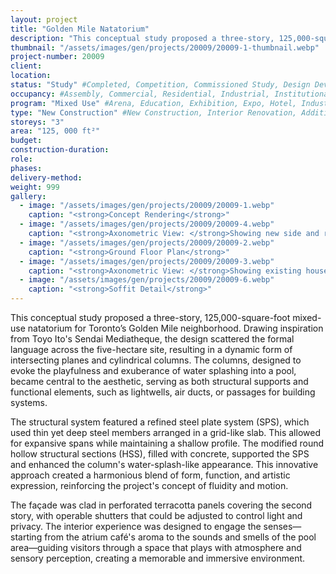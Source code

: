 ```yaml
---
layout: project 
title: "Golden Mile Natatorium"
description: "This conceptual study proposed a three-story, 125,000-square-foot mixed-use natatorium for Toronto’s Golden Mile neighborhood. Drawing inspiration from Toyo Ito's Sendai Mediatheque, the design scattered the formal language across the five-hectare site, resulting in a dynamic form of intersecting planes and cylindrical columns. The columns, designed to evoke the playfulness and exuberance of water splashing into a pool, became central to the aesthetic, serving as both structural supports and functional elements, such as lightwells, air ducts, or passages for building systems."
thumbnail: "/assets/images/gen/projects/20009/20009-1-thumbnail.webp"
project-number: 20009
client: 
location: 
status: "Study" #Completed, Competition, Commissioned Study, Design Development, Construction, Demolished, Study
occupancy: #Assembly, Commercial, Residential, Industrial, Institutional   
program: "Mixed Use" #Arena, Education, Exhibition, Expo, Hotel, Industrial, Industry, Infrastructure, Landscape, Leisure, Library, Masterplan, Mixed Use, Museum/Gallery, Office, Parking, Pavillion, Publicspace, Religion, Research, Residential, Restaurant/Bar, Retail, Scenography, Services, Theatre
type: "New Construction" #New Construction, Interior Renovation, Addition, Adaptive Reuse
storeys: "3"
area: "125, 000 ft²"
budget: 
construction-duration: 
role: 
phases: 
delivery-method: 
weight: 999
gallery:
  - image: "/assets/images/gen/projects/20009/20009-1.webp"
    caption: "<strong>Concept Rendering</strong>"
  - image: "/assets/images/gen/projects/20009/20009-4.webp"
    caption: "<strong>Axonometric View: </strong>Showing new side and rear additions with flat roof and carport built around existing house."
  - image: "/assets/images/gen/projects/20009/20009-2.webp"
    caption: "<strong>Ground Floor Plan</strong>"
  - image: "/assets/images/gen/projects/20009/20009-3.webp"
    caption: "<strong>Axonometric View: </strong>Showing existing house with hip roof."
  - image: "/assets/images/gen/projects/20009/20009-6.webp"
    caption: "<strong>Soffit Detail</strong>"
---
```

This conceptual study proposed a three-story, 125,000-square-foot mixed-use natatorium for Toronto’s Golden Mile neighborhood. Drawing inspiration from Toyo Ito's Sendai Mediatheque, the design scattered the formal language across the five-hectare site, resulting in a dynamic form of intersecting planes and cylindrical columns. The columns, designed to evoke the playfulness and exuberance of water splashing into a pool, became central to the aesthetic, serving as both structural supports and functional elements, such as lightwells, air ducts, or passages for building systems.

The structural system featured a refined steel plate system (SPS), which used thin yet deep steel members arranged in a grid-like slab. This allowed for expansive spans while maintaining a shallow profile. The modified round hollow structural sections (HSS), filled with concrete, supported the SPS and enhanced the column's water-splash-like appearance. This innovative approach created a harmonious blend of form, function, and artistic expression, reinforcing the project's concept of fluidity and motion.

The façade was clad in perforated terracotta panels covering the second story, with operable shutters that could be adjusted to control light and privacy. The interior experience was designed to engage the senses—starting from the atrium café's aroma to the sounds and smells of the pool area—guiding visitors through a space that plays with atmosphere and sensory perception, creating a memorable and immersive environment.